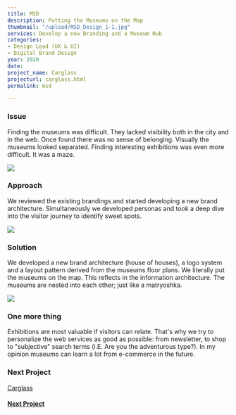 ```yaml
---
title: MSD
description: Putting the Museums on the Map
thumbnail: "/upload/MSD_Design_1-1.jpg"
services: Develop a new Branding and a Museum Hub
categories:
- Design Lead (UX & UI)
- Digital Brand Design
year: 2020
date: 
project_name: Carglass
projecturl: carglass.html
permalink: msd

---
```

### **Issue**

<p class="einleser"><span class="bold">Finding the museums was difficult.</span> They lacked visibility both in the city and in the web. Once found there was no sense of belonging. Visually the museums looked separated. Finding interesting exhibitions was even more difficult. It was a maze.</p>

<SingleProjectHeader
:services="$page.frontmatter.services"
:year="$page.frontmatter.year.toString()"
:categories="$page.frontmatter.categories"
/>

![](/upload/MSD_Design_2-1.jpg)

### **Approach**

We reviewed the existing brandings and started developing a new brand architecture. Simultaneously we developed personas and took a deep dive into the visitor journey to identify sweet spots.

![](/upload/MSD_Design_3-1.jpg)

### **Solution**

We developed a new brand architecture (house of houses), a logo system and a layout pattern derived from the museums floor plans. We literally <span class="bold">put the museums on the map.</span> This reflects in the information architecture. The museums are nested into each other; just like a matryoshka.

![](/upload/MSD_Design_5.jpg)

### **One more thing**

Exhibitions are most valuable if visitors can relate. That's why we try to personalize the web services as good as possible: from newsletter, to shop to "subjective" search terms (i.E. Are you the adventurous type?). In my opinion museums can learn a lot from e-commerce in the future.

### **Next Project**

[Carglass](/works/carglass.html)

<router-link :to="{ path: 'carglass.html' }">
	<h4>
		<a class="animated-arrow" href="">
        <span class="the-arrow -left">
            <span class="shaft"></span>
        </span>	
				<span class="main">
            <span class="text">Next Project</span>
                  			<span class="the-arrow -right">
                    				<span class="shaft"></span>
                  			</span>
      </span>        	
    </a>
	</h4>

</router-link>